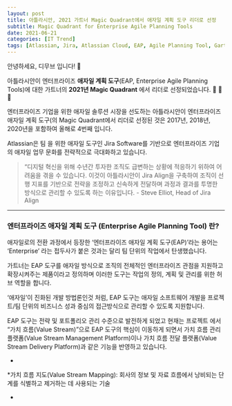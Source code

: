 ```yaml
---
layout: post
title: 아틀라시안, 2021 가트너 Magic Quadrant에서 애자일 계획 도구 리더로 선정
subtitle: Magic Quadrant for Enterprise Agile Planning Tools
date: 2021-06-21
categories: [IT Trend]
tags: [Atlassian, Jira, Atlassian Cloud, EAP, Agile Planning Tool, Gartner, Magic Quadrant, Jira Align, 매직쿼드런트, 아틀라시안, 애자일계획도구]
---
```

안녕하세요, 디무브 입니다! 🎈

아틀라시안이 엔터프라이즈 **애자일 계획 도구**(EAP, Enterprise Agile Planning Tools)에 대한 가트너의 **2021년 Magic Quadrant** 에서 리더로 선정되었습니다. :clap: :clap: :clap:

엔터프라이즈 기업을 위한 애자일 솔루션 시장을 선도하는 아틀라시안이 엔터프라이즈 애자일 계획 도구(의 Magic Quadrant에서 리더로 선정된 것은 2017년, 2018년, 2020년을 포함하여 올해로 4번째 입니다.

Atlassian은 팀 을 위한 애자일 도구인 Jira Software를 기반으로 엔터프라이즈 기업의 애자일 업무 문화를 전략적으로 극대화하고 있습니다.

> “디지털 혁신을 위해 수년간 투자한 조직도 급변하는 상황에 적응하기 위하여 어려움을 겪을 수 있습니다. 이것이 아틀라시안이 Jira Align을 구축하여 조직이 선행 지표를 기반으로 전략을 조정하고 신속하게 전달하며 과정과 결과를 투명한 방식으로 관리할 수 있도록 하는 이유입니다. - Steve Elliot, Head of Jira Align

---
### 엔터프라이즈 애자일 계획 도구 (Enterprise Agile Planning Tool) 란?

애자일로의 전환 과정에서 등장한 ‘엔터프라이즈 애자일 계획 도구(EAP)’라는 용어는 ‘Enterprise’ 라는 접두사가 붙은 것과는 달리 팀 단위의 작업에서 탄생했습니다.

가트너는 EAP 도구를 애자일 방식으로 조직의 전체적인 엔터프라이즈 관점을 지원하고 확장시켜주는 제품이라고 정의하며 이러한 도구는 작업의 정의, 계획 및 관리를 위한 허브 역할을 합니다.

‘애자일’이 진화된 개발 방법론인것 처럼, EAP 도구는 애자일 소프트웨어 개발을 프로젝트/팀 단위의 비즈니스 성과 중심의 접근방식으로 관리할 수 있도록 지원합니다.

EAP 도구는 전략 및 포트폴리오 관리 수준으로 발전하게 되었고 현재는 프로젝트 에서 “가치 흐름(Value Stream)”으로 EAP 도구의 핵심이 이동하게 되면서 가치 흐름 관리 플랫폼(Value Stream Management Platform)이나 가치 흐름 전달 플랫폼(Value Stream Delivery Platform)과 같은 기능을 반영하고 있습니다.

*

*가치 흐름 지도(Value Stream Mapping): 회사의 정보 및 자료 흐름에서 낭비되는 단계를 식별하고 제거하는 데 사용되는 기술

*

<!--stackedit_data:
eyJoaXN0b3J5IjpbMTcxNDAyNTEsLTE1MzA4Mjk2ODldfQ==
-->